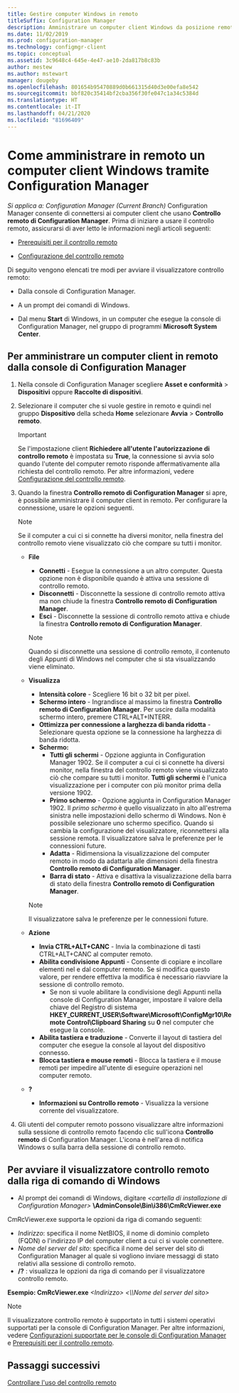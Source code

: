 ```yaml
---
title: Gestire computer Windows in remoto
titleSuffix: Configuration Manager
description: Amministrare un computer client Windows da posizione remota tramite Configuration Manager.
ms.date: 11/02/2019
ms.prod: configuration-manager
ms.technology: configmgr-client
ms.topic: conceptual
ms.assetid: 3c9648c4-645e-4e47-ae10-2da817b8c83b
author: mestew
ms.author: mstewart
manager: dougeby
ms.openlocfilehash: 801654b95470889d0b661315d40d3e00efa8e542
ms.sourcegitcommit: bbf820c35414bf2cba356f30fe047c1a34c5384d
ms.translationtype: HT
ms.contentlocale: it-IT
ms.lasthandoff: 04/21/2020
ms.locfileid: "81696409"
---
```

# <a name="how-to-remotely-administer-a-windows-client-computer-by-using-configuration-manager"></a>Come amministrare in remoto un computer client Windows tramite Configuration Manager

*Si applica a: Configuration Manager (Current Branch)* Configuration Manager consente di connettersi ai computer client che usano **Controllo remoto di Configuration Manager**. Prima di iniziare a usare il controllo remoto, assicurarsi di aver letto le informazioni negli articoli seguenti:  

-   [Prerequisiti per il controllo remoto](prerequisites-for-remote-control.md)  

-   [Configurazione del controllo remoto](configuring-remote-control.md)  

Di seguito vengono elencati tre modi per avviare il visualizzatore controllo remoto:  

-   Dalla console di Configuration Manager.  

-   A un prompt dei comandi di Windows.  

-   Dal menu **Start** di Windows, in un computer che esegue la console di Configuration Manager, nel gruppo di programmi **Microsoft System Center**.  

## <a name="to-remotely-administer-a-client-computer-from-the-configuration-manager-console"></a>Per amministrare un computer client in remoto dalla console di Configuration Manager  

1.  Nella console di Configuration Manager scegliere **Asset e conformità** > **Dispositivi** oppure **Raccolte di dispositivi**.  

3.  Selezionare il computer che si vuole gestire in remoto e quindi nel gruppo **Dispositivo** della scheda **Home** selezionare **Avvia** > **Controllo remoto**.  

    > [!IMPORTANT]  
    >  Se l'impostazione client **Richiedere all'utente l'autorizzazione di controllo remoto** è impostata su **True**, la connessione si avvia solo quando l'utente del computer remoto risponde affermativamente alla richiesta del controllo remoto. Per altre informazioni, vedere [Configurazione del controllo remoto](configuring-remote-control.md).  

4.  Quando la finestra **Controllo remoto di Configuration Manager** si apre, è possibile amministrare il computer client in remoto. Per configurare la connessione, usare le opzioni seguenti.  

    > [!NOTE]  
    >  Se il computer a cui ci si connette ha diversi monitor, nella finestra del controllo remoto viene visualizzato ciò che compare su tutti i monitor.  

    -   **File**
        - **Connetti** - Esegue la connessione a un altro computer. Questa opzione non è disponibile quando è attiva una sessione di controllo remoto.  
        -   **Disconnetti** - Disconnette la sessione di controllo remoto attiva ma non chiude la finestra **Controllo remoto di Configuration Manager**.  
        - **Esci** - Disconnette la sessione di controllo remoto attiva e chiude la finestra **Controllo remoto di Configuration Manager**.  

        > [!NOTE]  
        >  Quando si disconnette una sessione di controllo remoto, il contenuto degli Appunti di Windows nel computer che si sta visualizzando viene eliminato.


    - **Visualizza**
      - **Intensità colore** - Scegliere 16 bit o 32 bit per pixel.
      -  **Schermo intero** - Ingrandisce al massimo la finestra **Controllo remoto di Configuration Manager**. Per uscire dalla modalità schermo intero, premere CTRL+ALT+INTERR.  
      - **Ottimizza per connessione a larghezza di banda ridotta** - Selezionare questa opzione se la connessione ha larghezza di banda ridotta.
      - **Schermo:**
        - **Tutti gli schermi** - Opzione aggiunta in Configuration Manager 1902. Se il computer a cui ci si connette ha diversi monitor, nella finestra del controllo remoto viene visualizzato ciò che compare su tutti i monitor. **Tutti gli schermi** è l'unica visualizzazione per i computer con più monitor prima della versione 1902.
        -  **Primo schermo** - Opzione aggiunta in Configuration Manager 1902. Il *primo schermo* è quello visualizzato in alto all'estrema sinistra nelle impostazioni dello schermo di Windows. Non è possibile selezionare uno schermo specifico. Quando si cambia la configurazione del visualizzatore, riconnettersi alla sessione remota. Il visualizzatore salva le preferenze per le connessioni future.
        -  **Adatta** - Ridimensiona la visualizzazione del computer remoto in modo da adattarla alle dimensioni della finestra **Controllo remoto di Configuration Manager**.
        - **Barra di stato** - Attiva e disattiva la visualizzazione della barra di stato della finestra **Controllo remoto di Configuration Manager**.  

       > [!NOTE]  
       >  Il visualizzatore salva le preferenze per le connessioni future.

    -   **Azione**
        - **Invia CTRL+ALT+CANC** - Invia la combinazione di tasti CTRL+ALT+CANC al computer remoto. 
        - **Abilita condivisione Appunti** - Consente di copiare e incollare elementi nel e dal computer remoto. Se si modifica questo valore, per rendere effettiva la modifica è necessario riavviare la sessione di controllo remoto.   
          - Se non si vuole abilitare la condivisione degli Appunti nella console di Configuration Manager, impostare il valore della chiave del Registro di sistema **HKEY_CURRENT_USER\Software\Microsoft\ConfigMgr10\Remote Control\Clipboard Sharing** su **0** nel computer che esegue la console.
        - **Abilita tastiera e traduzione** - Converte il layout di tastiera del computer che esegue la console al layout del dispositivo connesso.
        - **Blocca tastiera e mouse remoti** - Blocca la tastiera e il mouse remoti per impedire all'utente di eseguire operazioni nel computer remoto.  

    -   **?**
        - **Informazioni su Controllo remoto** - Visualizza la versione corrente del visualizzatore.  

5.  Gli utenti del computer remoto possono visualizzare altre informazioni sulla sessione di controllo remoto facendo clic sull'icona **Controllo remoto** di Configuration Manager. L'icona è nell'area di notifica Windows o sulla barra della sessione di controllo remoto.  

## <a name="to-start-the-remote-control-viewer-from-the-windows-command-line"></a>Per avviare il visualizzatore controllo remoto dalla riga di comando di Windows  

-   Al prompt dei comandi di Windows, digitare _<cartella di installazione di Configuration Manager\>_ **\AdminConsole\Bin\i386\CmRcViewer.exe**  

CmRcViewer.exe supporta le opzioni da riga di comando seguenti:  

- *Indirizzo*: specifica il nome NetBIOS, il nome di dominio completo (FQDN) o l'indirizzo IP del computer client a cui ci si vuole connettere.
- *Nome del server del sito*: specifica il nome del server del sito di Configuration Manager al quale si vogliono inviare messaggi di stato relativi alla sessione di controllo remoto.
- **/?** : visualizza le opzioni da riga di comando per il visualizzatore controllo remoto.  
     
**Esempio: CmRcViewer.exe** *<Indirizzo\>* *<\\\Nome del server del sito>* 

> [!NOTE]  
> Il visualizzatore controllo remoto è supportato in tutti i sistemi operativi supportati per la console di Configuration Manager. Per altre informazioni, vedere [Configurazioni supportate per le console di Configuration Manager](../../../plan-design/configs/supported-operating-systems-consoles.md) e [Prerequisiti per il controllo remoto](prerequisites-for-remote-control.md).

## <a name="next-steps"></a>Passaggi successivi

[Controllare l'uso del controllo remoto](audit-remote-control-usage.md)

